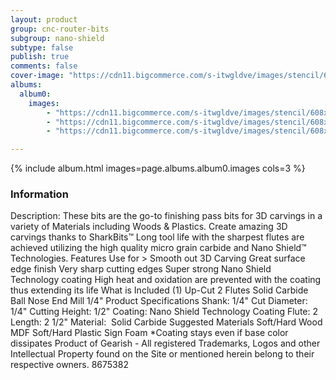 ```yaml
---
layout: product
group: cnc-router-bits
subgroup: nano-shield
subtype: false
publish: true
comments: false
cover-image: "https://cdn11.bigcommerce.com/s-itwgldve/images/stencil/608x608/products/3216/7632/sb-9014-ns_s_w_1__41568.1675310625.png?c=2"
albums:
  album0:
    images:
        - "https://cdn11.bigcommerce.com/s-itwgldve/images/stencil/608x608/products/3216/7632/sb-9014-ns_s_w_1__41568.1675310625.png?c=2"
        - "https://cdn11.bigcommerce.com/s-itwgldve/images/stencil/608x608/products/3216/7714/9014-Bit_Spinning__22567.1675310625.gif?c=2"
        - "https://cdn11.bigcommerce.com/s-itwgldve/images/stencil/608x608/products/3216/7408/SB-9014-NS__72132.1675310625.png?c=2"

---
```


{% include album.html images=page.albums.album0.images cols=3 %}

### Information

Description:
 These bits are the go-to finishing pass bits for 3D carvings in a variety of Materials including Woods & Plastics.  Create amazing 3D carvings thanks to SharkBits™ Long tool life with the sharpest flutes are achieved utilizing the high quality micro grain carbide and Nano Shield™ Technologies.  Features  Use for > Smooth out 3D Carving Great surface edge finish Very sharp cutting edges Super strong Nano Shield Technology coating High heat and oxidation are prevented with the coating thus extending its life  What is Included  (1) Up-Cut 2 Flutes Solid Carbide Ball Nose End Mill 1/4"  Product Specifications  Shank: 1/4" Cut Diameter: 1/4" Cutting Height: 1/2" Coating: Nano Shield Technology Coating Flute: 2 Length: 2 1/2" Material:  Solid Carbide  Suggested Materials   Soft/Hard Wood MDF Soft/Hard Plastic Sign Foam   *Coating stays even if base color dissipates Product of Gearish - All registered Trademarks, Logos and other Intellectual Property found on the Site or mentioned herein belong to their respective owners. 8675382  

